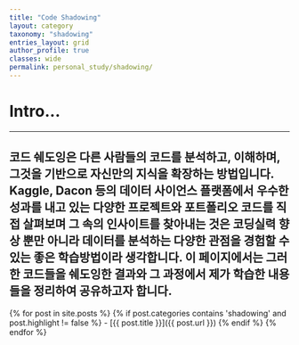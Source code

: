 ```yaml
---
title: "Code Shadowing"
layout: category
taxonomy: "shadowing"
entries_layout: grid
author_profile: true
classes: wide
permalink: personal_study/shadowing/
---
```


# Intro...
---
코드 쉐도잉은 다른 사람들의 코드를 분석하고, 이해하며, 그것을 기반으로 자신만의 지식을 확장하는 방법입니다. Kaggle, Dacon 등의 데이터 사이언스 플랫폼에서 우수한 성과를 내고 있는 다양한 프로젝트와 포트폴리오 코드를 직접 살펴보며 그 속의 인사이트를 찾아내는 것은 코딩실력 향상 뿐만 아니라 데이터를 분석하는 다양한 관점을 경험할 수 있는 좋은 학습방법이라 생각합니다. 이 페이지에서는 그러한 코드들을 쉐도잉한 결과와 그 과정에서 제가 학습한 내용들을 정리하여 공유하고자 합니다.
---

{% for post in site.posts %}
  {% if post.categories contains 'shadowing' and post.highlight != false %}
    - [{{ post.title }}]({{ post.url }})
  {% endif %}
{% endfor %}

